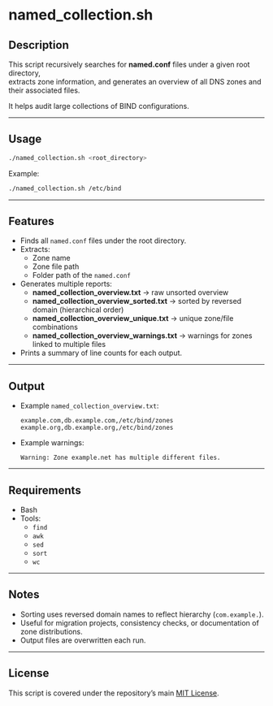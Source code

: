 # named_collection.sh

## Description
This script recursively searches for **named.conf** files under a given root directory,  
extracts zone information, and generates an overview of all DNS zones and their associated files.  

It helps audit large collections of BIND configurations.

---

## Usage
```bash
./named_collection.sh <root_directory>
```

Example:
```bash
./named_collection.sh /etc/bind
```

---

## Features
- Finds all `named.conf` files under the root directory.  
- Extracts:
  - Zone name
  - Zone file path
  - Folder path of the `named.conf`  
- Generates multiple reports:
  - **named_collection_overview.txt** → raw unsorted overview  
  - **named_collection_overview_sorted.txt** → sorted by reversed domain (hierarchical order)  
  - **named_collection_overview_unique.txt** → unique zone/file combinations  
  - **named_collection_overview_warnings.txt** → warnings for zones linked to multiple files  
- Prints a summary of line counts for each output.  

---

## Output
- Example `named_collection_overview.txt`:
  ```
  example.com,db.example.com,/etc/bind/zones
  example.org,db.example.org,/etc/bind/zones
  ```

- Example warnings:
  ```
  Warning: Zone example.net has multiple different files.
  ```

---

## Requirements
- Bash  
- Tools:
  - `find`
  - `awk`
  - `sed`
  - `sort`
  - `wc`  

---

## Notes
- Sorting uses reversed domain names to reflect hierarchy (`com.example.`).  
- Useful for migration projects, consistency checks, or documentation of zone distributions.  
- Output files are overwritten each run.  

---

## License
This script is covered under the repository’s main [MIT License](../LICENSE).

